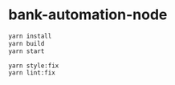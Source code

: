 # bank-automation-node

```bash
yarn install
yarn build
yarn start
```

```bash
yarn style:fix
yarn lint:fix
```
